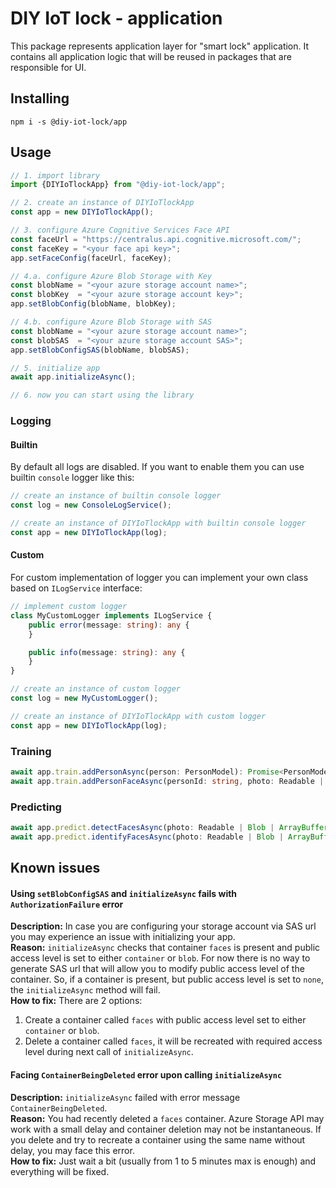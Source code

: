 # DIY IoT lock - application
This package represents application layer for "smart lock" application. It contains all application logic that will be reused in packages that are responsible for UI.

## Installing
```
npm i -s @diy-iot-lock/app
```

## Usage
```typescript
// 1. import library
import {DIYIoTlockApp} from "@diy-iot-lock/app";

// 2. create an instance of DIYIoTlockApp
const app = new DIYIoTlockApp();

// 3. configure Azure Cognitive Services Face API
const faceUrl = "https://centralus.api.cognitive.microsoft.com/";
const faceKey = "<your face api key>";
app.setFaceConfig(faceUrl, faceKey);

// 4.a. configure Azure Blob Storage with Key
const blobName = "<your azure storage account name>";
const blobKey  = "<your azure storage account key>";
app.setBlobConfig(blobName, blobKey);

// 4.b. configure Azure Blob Storage with SAS
const blobName = "<your azure storage account name>";
const blobSAS  = "<your azure storage account SAS>";
app.setBlobConfigSAS(blobName, blobSAS);

// 5. initialize app
await app.initializeAsync();

// 6. now you can start using the library
```

### Logging
#### Builtin
By default all logs are disabled. If you want to enable them you can use builtin `console` logger like this:
```typescript
// create an instance of builtin console logger
const log = new ConsoleLogService();

// create an instance of DIYIoTlockApp with builtin console logger 
const app = new DIYIoTlockApp(log);
```
#### Custom
For custom implementation of logger you can implement your own class based on `ILogService` interface:
```typescript
// implement custom logger
class MyCustomLogger implements ILogService {
    public error(message: string): any {
    }

    public info(message: string): any {
    }
}

// create an instance of custom logger
const log = new MyCustomLogger();

// create an instance of DIYIoTlockApp with custom logger 
const app = new DIYIoTlockApp(log);
```

### Training
```typescript
await app.train.addPersonAsync(person: PersonModel): Promise<PersonModel>
await app.train.addPersonFaceAsync(personId: string, photo: Readable | Blob | ArrayBuffer, rectangle: RectangleModel): Promise<void>
```

### Predicting
```typescript
await app.predict.detectFacesAsync(photo: Readable | Blob | ArrayBuffer): Promise<DetectFaceModel[]>
await app.predict.identifyFacesAsync(photo: Readable | Blob | ArrayBuffer): Promise<IdentifyModel[]>
```

## Known issues

#### Using `setBlobConfigSAS` and `initializeAsync` fails with `AuthorizationFailure` error
**Description:** In case you are configuring your storage account via SAS url you may experience an issue with initializing your app.  
**Reason:** `initializeAsync` checks that container `faces` is present and public access level is set to either `container` or `blob`. For now there is no way to generate SAS url that will allow you to modify public access level of the container. So, if a container is present, but public access level is set to `none`, the `initializeAsync` method will fail.  
**How to fix:** There are 2 options:
1. Create a container called `faces` with public access level set to either `container` or `blob`.
2. Delete a container called `faces`, it will be recreated with required access level during next call of `initializeAsync`.

#### Facing `ContainerBeingDeleted` error upon calling `initializeAsync`
**Description:** `initializeAsync` failed with error message `ContainerBeingDeleted`.  
**Reason:** You had recently deleted a `faces` container. Azure Storage API may work with a small delay and container deletion may not be instantaneous. If you delete and try to recreate a container using the same name without delay, you may face this error.  
**How to fix:** Just wait a bit (usually from 1 to 5 minutes max is enough) and everything will be fixed.